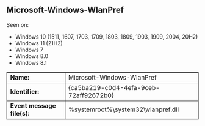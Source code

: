 ## Microsoft-Windows-WlanPref

Seen on:
* Windows 10 (1511, 1607, 1703, 1709, 1803, 1809, 1903, 1909, 2004, 20H2)
* Windows 11 (21H2)
* Windows 7
* Windows 8.0
* Windows 8.1

<table border="1" class="docutils">
  <tbody>
    <tr>
      <td><b>Name:</b></td>
      <td>Microsoft-Windows-WlanPref</td>
    </tr>
    <tr>
      <td><b>Identifier:</b></td>
      <td>{ca5ba219-c0d4-4efa-9ceb-72aff92672b0}</td>
    </tr>
    <tr>
      <td><b>Event message file(s):</b></td>
      <td>%systemroot%\system32\wlanpref.dll</td>
    </tr>
  </tbody>
</table>

&nbsp;

